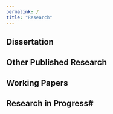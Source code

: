 ```yaml
---
permalink: /
title: "Research"
---
```


## Dissertation ##


## Other Published Research ##

## Working Papers ##

## Research in Progress#
